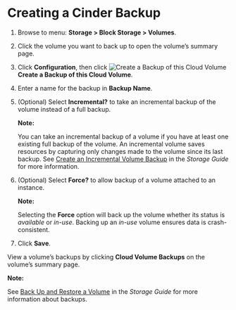 # Creating a Cinder Backup

1. Browse to menu: **Storage > Block Storage > Volumes**.

2. Click the volume you want to back up to open the volume’s summary page.

3. Click **Configuration**, then click
   ![Create a Backup of this Cloud Volume](../images/volume-icon.png) **Create a Backup of this Cloud Volume**.

4. Enter a name for the backup in **Backup Name**.

5. (Optional) Select **Incremental?** to take an incremental backup of the volume instead of a full
   backup.

    **Note:**

    You can take an incremental backup of a volume if you have at least one existing full backup of
    the volume. An incremental volume saves resources by capturing only changes made to the volume
    since its last backup. See
    [Create an Incremental Volume Backup](https://access.redhat.com/documentation/en-us/red_hat_openstack_platform/11/html/storage_guide/ch-cinder#section-create-volume-backup-incremental)
    in the *Storage Guide* for more information.

6. (Optional) Select **Force?** to allow backup of a volume attached to an instance.

    **Note:**

    Selecting the **Force** option will back up the volume whether its status is *available* or
    *in-use*. Backing up an *in-use* volume ensures data is crash-consistent.

7. Click **Save**.

View a volume’s backups by clicking **Cloud Volume Backups** on the volume’s summary page.

**Note:**

See [Back Up and Restore a Volume](https://access.redhat.com/documentation/en-us/red_hat_openstack_platform/11/html/storage_guide/ch-cinder#section-volumes-advanced-backup)
in the *Storage Guide* for more information about backups.
